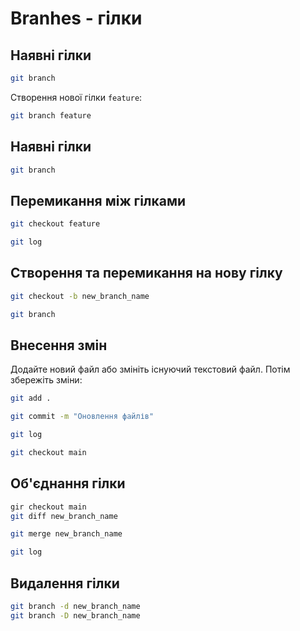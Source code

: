 # Branhes - гілки

## Наявні гілки

```sh
git branch
```

Створення нової гілки `feature`:

```sh
git branch feature
```

## Наявні гілки

```sh
git branch
```

## Перемикання між гілками

```sh
git checkout feature
```

```sh
git log
```

## Створення та перемикання на нову гілку

```sh
git checkout -b new_branch_name
```

```sh
git branch
```

## Внесення змін

Додайте новий файл або змініть існуючий текстовий файл. Потім збережіть зміни:

```sh
git add .
```

```sh
git commit -m "Оновлення файлів"
```

```sh
git log
```

```sh
git checkout main
```

## Об'єднання гілки

```sh
gir checkout main
git diff new_branch_name
```

```sh
git merge new_branch_name
```

```sh
git log
```

## Видалення гілки

```sh
git branch -d new_branch_name
git branch -D new_branch_name
```


